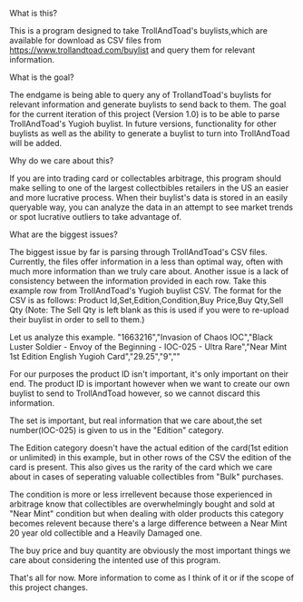 What is this?

This is a program designed to take TrollAndToad's buylists,which are available for download as CSV files from https://www.trollandtoad.com/buylist and query them for relevant information.

What is the goal?

The endgame is being able to query any of TrollandToad's buylists for relevant information and generate buylists to send back to them.  The goal for the current iteration of this project (Version 1.0) is to be able to parse TrollAndToad's Yugioh buylist.  In future versions, functionality for other buylists as well as the ability to generate a buylist to turn into TrollAndToad will be added.

Why do we care about this?

If you are into trading card or collectables arbitrage, this program should make selling to one of the largest collectbibles retailers in the US an easier and more lucrative process.  When their buylist's data is stored in an easily queryable way, you can analyze the data in an attempt to see market trends or spot lucrative outliers to take advantage of.

What are the biggest issues?

The biggest issue by far is parsing through TrollAndToad's CSV files.  Currently, the files offer information in a less than optimal way, often with much more information than we truly care about. Another issue is a lack of consistency between the information provided in each row.  Take this example row from TrollAndToad's Yugioh buylist CSV.
The format for the CSV is as follows:
Product Id,Set,Edition,Condition,Buy Price,Buy Qty,Sell Qty (Note: The Sell Qty is left blank as this is used if you were to re-upload their buylist in order to sell to them.)

Let us analyze this example.
"1663216","Invasion of Chaos IOC","Black Luster Soldier - Envoy of the Beginning - IOC-025 - Ultra Rare","Near Mint 1st Edition English Yugioh Card","29.25","9",""

For our purposes the product ID isn't important, it's only important on their end.  The product ID is important however when we want to create our own buylist to send to TrollAndToad however, so we cannot discard this information.

The set is important, but real information that we care about,the set number(IOC-025) is given to us in the "Edition" category.

The Edition category doesn't have the actual edition of the card(1st edition or unlimited) in this example, but in other rows of the CSV the edition of the card is present. This also gives us the rarity of the card which we care about in cases of seperating valuable collectibles from "Bulk" purchases.

The condition is more or less irrellevent because those experienced in arbitrage know that collectibles are overwhelmingly bought and sold at "Near Mint" condition but when dealing with older products this category becomes relevent because there's a large difference between a Near Mint 20 year old collectible and a Heavily Damaged one.

The buy price and buy quantity are obviously the most important things we care about considering the intented use of this program.

That's all for now.  More information to come as I think of it or if the scope of this project changes.